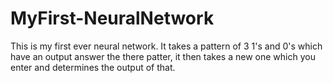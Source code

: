 # MyFirst-NeuralNetwork
This is my first ever neural network. It takes a pattern of 3 1's and 0's which have an output answer the there patter, it then takes a new one which you enter and determines the output of that. 
